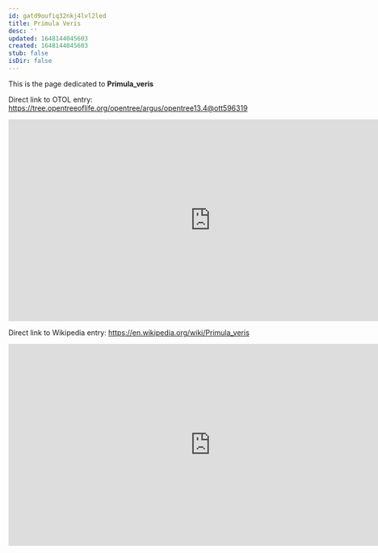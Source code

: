 ```yaml
---
id: gatd9oufiq32nkj4lvl2led
title: Primula Veris
desc: ''
updated: 1648144045603
created: 1648144045603
stub: false
isDir: false
---
```

This is the page dedicated to **Primula_veris**


Direct link to OTOL entry: https://tree.opentreeoflife.org/opentree/argus/opentree13.4@ott596319



<html>
    <body>
    <iframe src="https://tree.opentreeoflife.org/opentree/argus/opentree13.4@ott596319"
    width="800" height="400" frameborder="0" allowfullscreen> </iframe>
    </body>
</html>
    


Direct link to Wikipedia entry: https://en.wikipedia.org/wiki/Primula_veris



<html>
    <body>
    <iframe src="https://en.wikipedia.org/wiki/Primula_veris"
    width="800" height="400" frameborder="0" allowfullscreen> </iframe>
    </body>
</html>
    
